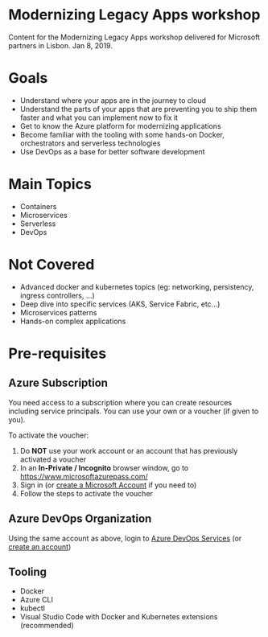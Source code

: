 # Modernizing Legacy Apps workshop
Content for the Modernizing Legacy Apps workshop delivered for Microsoft partners in Lisbon. Jan 8, 2019.

# Goals

- Understand where your apps are in the journey to cloud
- Understand the parts of your apps that are preventing you to ship them faster and what you can implement now to fix it
- Get to know the Azure platform for modernizing applications
- Become familiar with the tooling with some hands-on Docker, orchestrators and serverless technologies
- Use DevOps as a base for better software development

# Main Topics
- Containers
- Microservices
- Serverless
- DevOps

# Not Covered

- Advanced docker and kubernetes topics (eg: networking, persistency, ingress controllers, ...)
- Deep dive into specific services (AKS, Service Fabric, etc...)
- Microservices patterns
- Hands-on complex applications

# Pre-requisites

## Azure Subscription

You need access to a subscription where you can create resources including service principals. You can use your own or a voucher (if given to you).

To activate the voucher:

1. Do **NOT** use your work account or an account that has previously activated a voucher
2. In an **In-Private / Incognito** browser window, go to <https://www.microsoftazurepass.com/>  
3. Sign in (or [create a Microsoft Account](https://account.microsoft.com/account?lang=en-us) if you need to)
4. Follow the steps to activate the voucher

## Azure DevOps Organization 

Using the same account as above, login to [Azure DevOps Services](https://azure.microsoft.com/en-us/services/devops/) (or [create an account](https://azure.microsoft.com/en-us/services/devops/))

## Tooling

* Docker
* Azure CLI
* kubectl 
* Visual Studio Code with Docker and Kubernetes extensions (recommended)